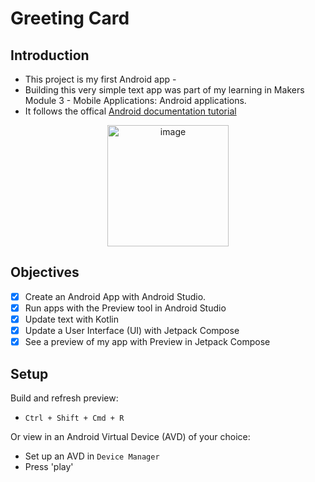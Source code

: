# Greeting Card

## Introduction
- This project is my first Android app - 
- Building this very simple text app was part of my learning in Makers Module 3 - Mobile Applications: Android applications.
- It follows the offical [Android documentation tutorial](https://developer.android.com/codelabs/basic-android-kotlin-compose-first-app#7)

<p align="center">
<img width="194" alt="image" src="https://github.com/NatalieJClark/greeting-card/assets/107806810/229225f1-f645-4dc7-beeb-ad7fc80d38a4">
</p>

## Objectives
- [x] Create an Android App with Android Studio.
- [x] Run apps with the Preview tool in Android Studio
- [x] Update text with Kotlin
- [x] Update a User Interface (UI) with Jetpack Compose
- [x] See a preview of my app with Preview in Jetpack Compose

## Setup
Build and refresh preview:
- `Ctrl + Shift + Cmd + R`
  
Or view in an Android Virtual Device (AVD) of your choice:
- Set up an AVD in `Device Manager`
- Press 'play'

